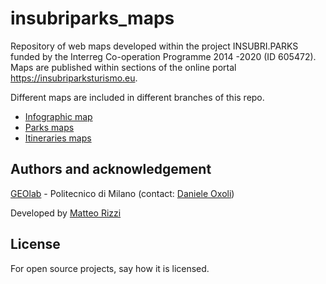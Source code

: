 # insubriparks_maps

Repository of web maps developed within the project INSUBRI.PARKS funded by the Interreg Co-operation Programme 2014 -2020 (ID 605472). Maps are published within sections of the online portal https://insubriparksturismo.eu.

Different maps are included in different branches of this repo.

- [Infographic map](https://gitlab.com/geolab.como/insubriaparks_maps/-/tree/infografica) 
- [Parks maps](https://gitlab.com/geolab.como/insubriaparks_maps/-/tree/mappe_parchi)
- [Itineraries maps](https://gitlab.com/geolab.como/insubriaparks_maps/-/tree/mappe_itinerari)


## Authors and acknowledgement
[GEOlab](http://www.geolab.polimi.it/) - Politecnico di Milano (contact: [Daniele Oxoli](mailto:daniele.oxoli@polimi.it))

Developed by [Matteo Rizzi](mailto:matteorizzi9300@gmail.com) 

## License
For open source projects, say how it is licensed.


